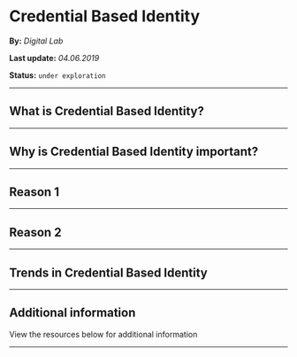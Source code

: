 # Credential Based Identity

**By:** *Digital Lab*

**Last update:** *04.06.2019*

**Status:** `under exploration` 

------

## What is Credential Based Identity?

------

## Why is Credential Based Identity important?

---

## Reason 1

---

## Reason 2

------

## Trends in Credential Based Identity 

------

## Additional information

View the resources below for additional information

---
<section data-background-iframe="https://player.vimeo.com/video/305420834?autoplay=1&title=0&byline=0" data-background-interactive></section>
